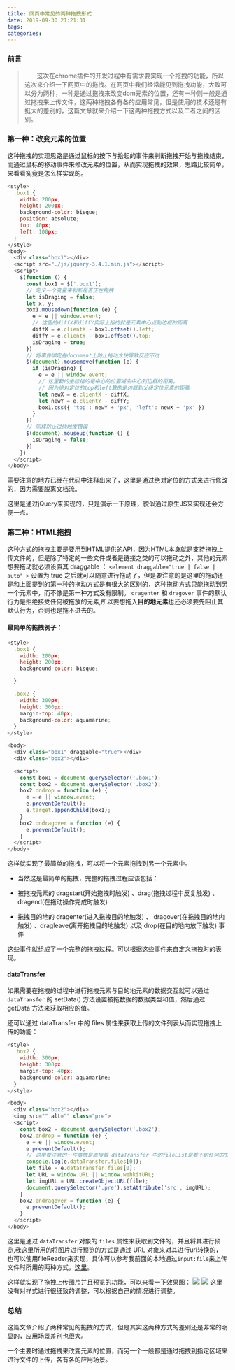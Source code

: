 ```yaml
---
title: 网页中常见的两种拖拽形式
date: 2019-09-30 21:21:31
tags:
categories:
---
```

### 前言
> &nbsp;&nbsp;&nbsp;&nbsp;&nbsp;&nbsp;&nbsp;这次在chrome插件的开发过程中有需求要实现一个拖拽的功能，所以这次来介绍一下网页中的拖拽。在网页中我们经常能见到拖拽功能，大致可以分为两种，一种是通过拖拽来改变dom元素的位置，还有一种则一般是通过拖拽来上传文件，这两种拖拽各有各的应用常见，但是使用的技术还是有挺大的差别的，这篇文章就来介绍一下这两种拖拽方式以及二者之间的区别。
<!-- more -->
### 第一种：改变元素的位置
这种拖拽的实现思路是通过鼠标的按下与抬起的事件来判断拖拽开始与拖拽结束，而通过鼠标的移动事件来修改元素的位置，从而实现拖拽的效果，思路比较简单，来看看究竟是怎么样实现的。
```js
<style>
  .box1 {
    width: 200px;
    height: 200px;
    background-color: bisque;
    position: absolute;
    top: 40px;
    left: 100px;
  }
</style>
<body>
  <div class="box1"></div>
  <script src="./js/jquery-3.4.1.min.js"></script>
  <script>
    $(function () {
      const box1 = $('.box1');
      // 定义一个变量来判断是否正在拖拽
      let isDraging = false;
      let x, y;
      box1.mousedown(function (e) {
        e = e || window.event;
        // 这里的diffX和diffY实际上指的就是元素中心点到边框的距离
        diffX = e.clientX - box1.offset().left;
        diffY = e.clientY - box1.offset().top;
        isDraging = true;
      })
      // 将事件绑定在document上防止拖动太快导致反应不过
      $(document).mousemove(function (e) {
        if (isDraging) {
          e = e || window.event;
          // 这里新的坐标指的是中心的位置减去中心到边框的距离。
          // 因为绝对定位的top和left算的是边框到父级定位元素的距离
          let newX = e.clientX - diffX;
          let newY = e.clientY - diffY;
          box1.css({ 'top': newY + 'px', 'left': newX + 'px' })
        }
      })
      // 同样防止过快触发错误
      $(document).mouseup(function () {
        isDraging = false;
      })
    })
  </script>
</body>
```
需要注意的地方已经在代码中注释出来了，这里是通过绝对定位的方式来进行修改的，因为需要脱离文档流。

这里是通过jQuery来实现的，只是演示一下原理，貌似通过原生JS来实现还会方便一点。



### 第二种：HTML拖拽
这种方式的拖拽主要是要用到HTML提供的API，因为HTML本身就是支持拖拽上传文件的，但是除了特定的一些文件或者是链接之类的可以拖动之外，其他的元素想要拖动就必须设置其 draggable ：
``<element draggable="true | false | auto" >``
设置为 true 之后就可以随意进行拖动了，但是要注意的是这里的拖动还是和上面提到的第一种的拖动方式是有很大的区别的，这种拖动方式只能拖动到另一个元素中，而不像是第一种方式没有限制。 ``dragenter`` 和 ``dragover`` 事件的默认行为是拒绝接受任何被拖放的元素,所以要想拖入**目的地元素**也还必须要先阻止其默认行为，否则也是拖不进去的。

#### 最简单的拖拽例子：
```js
<style>
  .box1 {
    width: 200px;
    height: 200px;
    background-color: bisque;

  }

  .box2 {
    width: 300px;
    height: 300px;
    margin-top: 40px;
    background-color: aquamarine;
  }
</style>

<body>
  <div class="box1" draggable="true"></div>
  <div class="box2"></div>

  <script>
    const box1 = document.querySelector('.box1');
    const box2 = document.querySelector('.box2');
    box2.ondrop = function (e) {
      e = e || window.event;
      e.preventDefault();
      e.target.appendChild(box1);
    }
    box2.ondragover = function (e) {
      e.preventDefault();
    }
  </script>
</body>
```
这样就实现了最简单的拖拽，可以将一个元素拖拽到另一个元素中。

+ 当然这是最简单的拖拽，完整的拖拽过程应该包括：

+ 被拖拽元素的 dragstart(开始拖拽时触发) 、drag(拖拽过程中反复触发) 、dragend(在拖动操作完成时触发)

+ 拖拽目的地的 dragenter(进入拖拽目的地触发) 、 dragover(在拖拽目的地内触发) 、dragleave(离开拖拽目的地触发) 以及 drop(在目的地内放下触发) 事件

这些事件就组成了一个完整的拖拽过程。可以根据这些事件来自定义拖拽时的表现。

#### dataTransfer
如果需要在拖拽的过程中进行拖拽元素与目的地元素的数据交互就可以通过 ``dataTransfer`` 的 setData() 方法设置被拖数据的数据类型和值，然后通过 getData
方法来获取相应的值。

还可以通过 dataTransfer 中的 files 属性来获取上传的文件列表从而实现拖拽上传的功能：
```js
<style>
  .box2 {
    width: 300px;
    height: 300px;
    margin-top: 40px;
    background-color: aquamarine;
  }
</style>

<body>
  <div class="box2"></div>
  <img src="" alt="" class="pre">
  <script>
    const box2 = document.querySelector('.box2');
    box2.ondrop = function (e) {
      e = e || window.event;
      e.preventDefault();
      // 这里要注意的一件事情是直接看 dataTransfer 中的fileList是看不到任何的文件信息的，只有看 dataTransfer.files 才能看到文件信息
      console.log(e.dataTransfer.files[0]);
      let file = e.dataTransfer.files[0];
      let URL = window.URL || window.webkitURL;
      let imgURL = URL.createObjectURL(file);
      document.querySelector('.pre').setAttribute('src', imgURL);
    }
    box2.ondragover = function (e) {
      e.preventDefault();
    }
  </script>
</body>
```
这里是通过  ``dataTransfer`` 对象的 ``files`` 属性来获取到文件的，并且将其进行预览,我这里所用的将图片进行预览的方式是通过 URL 对象来对其进行url转换的，也可以使用fileReader来实现，具体可以参考我前面的本地通过``input:file``来上传文件时所用的两种方式，<a href="https://q32757468.github.io/2019/09/15/JS%E5%AE%9E%E7%8E%B0%E4%B8%8A%E4%BC%A0%E5%9B%BE%E7%89%87%E5%B9%B6%E4%B8%94%E6%9C%AC%E5%9C%B0%E9%A2%84%E8%A7%88/">这里</a>。

这样就实现了拖拽上传图片并且预览的功能，可以来看一下效果图：
<img src="http://m.qpic.cn/psb?/V131x4904WMIoW/23.vp49mFLcg7bd8fc7wtwnj1aX7nzTAuCFCE9yCzOU!/b/dLYAAAAAAAAA&bo=jAMCAgAAAAADB60!&rf=viewer_4">
<img src="http://m.qpic.cn/psb?/V131x4904WMIoW/nmnzvXLMqqp.sQVyZ0sP9NrjgQPtc*5Cj3Y*jymlQoA!/b/dLgAAAAAAAAA&bo=EwTLAgAAAAADN8w!&rf=viewer_4">
这里没有对样式进行很细致的调整，可以根据自己的情况进行调整。

### 总结
这篇文章介绍了两种常见的拖拽的方式，但是其实这两种方式的差别还是非常的明显的，应用场景差别也很大。

一个主要时通过拖拽来改变元素的位置，而另一个一般都是通过拖拽到指定区域来进行文件的上传，各有各的应用场景。



